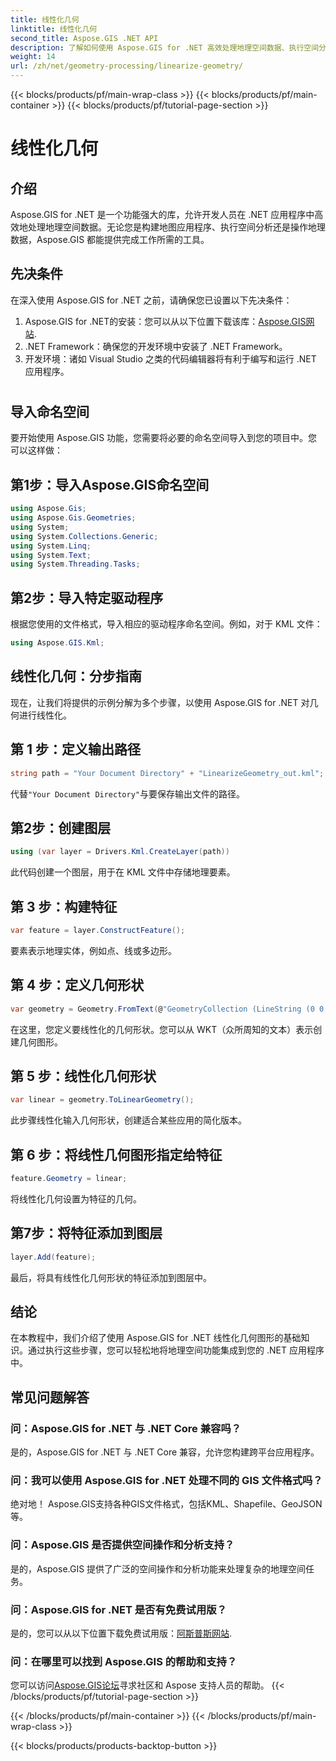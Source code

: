 ```yaml
---
title: 线性化几何
linktitle: 线性化几何
second_title: Aspose.GIS .NET API
description: 了解如何使用 Aspose.GIS for .NET 高效处理地理空间数据、执行空间分析以及在 .NET 应用程序中操作地理。
weight: 14
url: /zh/net/geometry-processing/linearize-geometry/
---
```


{{< blocks/products/pf/main-wrap-class >}}
{{< blocks/products/pf/main-container >}}
{{< blocks/products/pf/tutorial-page-section >}}

# 线性化几何

## 介绍
Aspose.GIS for .NET 是一个功能强大的库，允许开发人员在 .NET 应用程序中高效地处理地理空间数据。无论您是构建地图应用程序、执行空间分析还是操作地理数据，Aspose.GIS 都能提供完成工作所需的工具。
## 先决条件
在深入使用 Aspose.GIS for .NET 之前，请确保您已设置以下先决条件：
1. Aspose.GIS for .NET的安装：您可以从以下位置下载该库：[Aspose.GIS网站](https://releases.aspose.com/gis/net/).
2. .NET Framework：确保您的开发环境中安装了 .NET Framework。
3. 开发环境：诸如 Visual Studio 之类的代码编辑器将有利于编写和运行 .NET 应用程序。
#
## 导入命名空间
要开始使用 Aspose.GIS 功能，您需要将必要的命名空间导入到您的项目中。您可以这样做：
## 第1步：导入Aspose.GIS命名空间
```csharp
using Aspose.Gis;
using Aspose.Gis.Geometries;
using System;
using System.Collections.Generic;
using System.Linq;
using System.Text;
using System.Threading.Tasks;
```
## 第2步：导入特定驱动程序
根据您使用的文件格式，导入相应的驱动程序命名空间。例如，对于 KML 文件：
```csharp
using Aspose.GIS.Kml;
```
## 线性化几何：分步指南
现在，让我们将提供的示例分解为多个步骤，以使用 Aspose.GIS for .NET 对几何进行线性化。
## 第 1 步：定义输出路径
```csharp
string path = "Your Document Directory" + "LinearizeGeometry_out.kml";
```
代替`"Your Document Directory"`与要保存输出文件的路径。
## 第2步：创建图层
```csharp
using (var layer = Drivers.Kml.CreateLayer(path))
```
此代码创建一个图层，用于在 KML 文件中存储地理要素。
## 第 3 步：构建特征
```csharp
var feature = layer.ConstructFeature();
```
要素表示地理实体，例如点、线或多边形。
## 第 4 步：定义几何形状
```csharp
var geometry = Geometry.FromText(@"GeometryCollection (LineString (0 0, 1 1, 2 0),CompoundCurve ((4 0, 5 1), CircularString (5 1, 6 2, 7 1)))");
```
在这里，您定义要线性化的几何形状。您可以从 WKT（众所周知的文本）表示创建几何图形。
## 第 5 步：线性化几何形状
```csharp
var linear = geometry.ToLinearGeometry();
```
此步骤线性化输入几何形状，创建适合某些应用的简化版本。
## 第 6 步：将线性几何图形指定给特征
```csharp
feature.Geometry = linear;
```
将线性化几何设置为特征的几何。
## 第7步：将特征添加到图层
```csharp
layer.Add(feature);
```
最后，将具有线性化几何形状的特征添加到图层中。

## 结论
在本教程中，我们介绍了使用 Aspose.GIS for .NET 线性化几何图形的基础知识。通过执行这些步骤，您可以轻松地将地理空间功能集成到您的 .NET 应用程序中。
## 常见问题解答
### 问：Aspose.GIS for .NET 与 .NET Core 兼容吗？
是的，Aspose.GIS for .NET 与 .NET Core 兼容，允许您构建跨平台应用程序。
### 问：我可以使用 Aspose.GIS for .NET 处理不同的 GIS 文件格式吗？
绝对地！ Aspose.GIS支持各种GIS文件格式，包括KML、Shapefile、GeoJSON等。
### 问：Aspose.GIS 是否提供空间操作和分析支持？
是的，Aspose.GIS 提供了广泛的空间操作和分析功能来处理复杂的地理空间任务。
### 问：Aspose.GIS for .NET 是否有免费试用版？
是的，您可以从以下位置下载免费试用版：[阿斯普斯网站](https://releases.aspose.com/).
### 问：在哪里可以找到 Aspose.GIS 的帮助和支持？
您可以访问[Aspose.GIS论坛](https://forum.aspose.com/c/gis/33)寻求社区和 Aspose 支持人员的帮助。
{{< /blocks/products/pf/tutorial-page-section >}}

{{< /blocks/products/pf/main-container >}}
{{< /blocks/products/pf/main-wrap-class >}}

{{< blocks/products/products-backtop-button >}}
